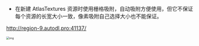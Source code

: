 - 在新建 AtlasTextures 资源时使用栅格吸附，自动吸附方便使用，但它不保证每个资源的长宽大小一致，像素吸附自己选择大小也不能保证。

http://region-9.autodl.pro:41137/

<img src="https://i0.hdslb.com/bfs/article/524d13cb7b4e0d9d13163cf6e6f8b73f458a4291.png@1256w_2102h_!web-article-pic.webp" alt="img" style="zoom: 50%;" />